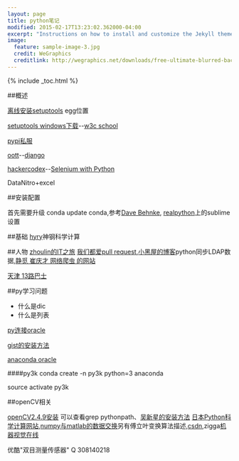 ```yaml
---
layout: page
title: python笔记
modified: 2015-02-17T13:23:02.362000-04:00
excerpt: "Instructions on how to install and customize the Jekyll theme Minimal Mistakes."
image:
  feature: sample-image-3.jpg
  credit: WeGraphics
  creditlink: http://wegraphics.net/downloads/free-ultimate-blurred-background-pack/
---
```


{% include _toc.html %}


##概述

[离线安装setuptools](http://blog.csdn.net/turkeyzhou/article/details/8880887) egg位置

[setuptools windows下载](https://pypi.python.org/pypi/setuptools/0.6c11#windows)--[w3c school](http://www.w3cschool.cc/python/python-install.html)

[pypi私服](https://pythonhosted.org/Basket/)

[oott](http://oott.me/archives/category/python)--[django](http://reinout.vanrees.org/weblog/2012/12/01/django-intersphinx.html)

[hackercodex](http://hackercodex.com/)--[Selenium with Python](http://selenium-python.readthedocs.org/installation.html#detailed-instructions-for-windows-users)

DataNitro+excel

##安装配置

首先需要升级 conda update conda,参考[Dave Behnke](http://davebehnke.com/using-python-anaconda-distribution.html),
[realpython](https://realpython.com/blog/python/setting-up-sublime-text-3-for-full-stack-python-development/)上的sublime设置

##基础
[hyry](http://hyry.dip.jp/tech/book/page/scipy/numpy_ndarray.html#id1)神钢科学计算

##人物
[zhoulin的IT之旅](http://www.itzhoulin.com/git-workflow-for-small-team/)  [我们都爱pull request](http://liluo.org/about/),[小黑屋的博客](http://blog.turbidsoul.me/)python同步LDAP数据,[静觅 崔庆才 网络爬虫 的网站](http://cuiqingcai.com/category/technique/python)

[天津 13路巴士](http://pythoner.tips/)


##py学习问题
* 什么是dic
* 什么是列表

[py连接oracle](http://kevindalias.com/2014/03/26/how-to-set-up-cx_oracle-for-python-on-mac-os-x-10-89/)

[gist的安装方法](https://gist.github.com/thom-nic/6011715)

[anaconda oracle](http://davebehnke.com/using-python-anaconda-distribution.html)

####py3k
  conda create -n py3k python=3 anaconda

  source activate py3k

##openCV相关

[openCV2.4.9安装](https://jjyap.wordpress.com/2014/05/24/installing-opencv-2-4-9-on-mac-osx-with-python-support/) 可以查看grep pythonpath、[吴新星的安装方法](http://blog.sciencenet.cn/blog-47522-760937.html)
[日本Python科学计算网站](http://hyry.dip.jp/tech/slice/index),[numpy与matlab的数据交换](http://fmajor.lamost.org/blog/?p=1120)另有傅立叶变换算法描述,[csdn](http://blog.csdn.net/morewindows/article/category/1291764),zigga[机器视觉在线](http://www.zigaa.com/)

优酷"双目测量传感器" Q 308140218
